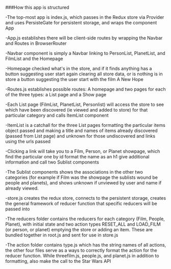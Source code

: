 ###How this app is structured

-The top-most app is index.js, which passes in the Redux store via Provider and uses PersisteGate for persistent storage, and wraps the component App

-App.js establishes there will be client-side routes by wrapping the Navbar and Routes in BrowserRouter

-Navbar component is simply a Navbar linking to PersonList, PlanetList, and FilmList and the Homepage

-Homepage checked what's in the store, and if it finds anything has a button suggesting user start again clearing all store data, or is nothing is in store a button suggesting the user start with the film A New Hope

-Routes.js establishes possible routes: A homepage and two pages for each of the three types: a List page and a Show page

-Each List page (FilmList, PlanetList, Personlist) will access the store to see which have been discovered (ie viewed and added to store) for that particular category and calls ItemList component

-ItemList is a catchall for the three List pages formatting the particular items object passed and making a title and names of items already discovered (passed from List page) and unknown for those undiscovered and links using the urls passed
 
-Clicking a link will take you to a Film, Person, or Planet showpage, which find the particular one by id format the name as an h1 give additional information and call two Sublist components

-The Sublist components shows the associations in the other two categories (for example if Film was the showpage the sublists wound be people and planets), and shows unknown if unviewed by user and name if already viewed.

-store.js creates the redux store, connects to the persistent storage, creates the general framework of reducer function that specific reducers will be passed into  

-The reducers folder contains the reducers for each category (Film, People, Planet), with initial state and two action types RESET_ALL and LOAD_FILM (or person, or planet) emptying the store or adding an item.  These are bundled together in root.js and sent for use in store.js

-The action folder contains type.js which has the string names of all actions, the other four files serve as a ways to correctly format the action for the reducer function.  While threefilm.js, people.js, and planet.js in addition to formatting, also make the call to the Star Wars API 
